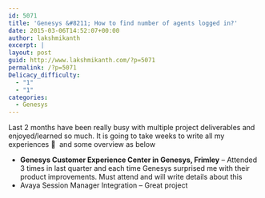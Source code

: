 ```yaml
---
id: 5071
title: 'Genesys &#8211; How to find number of agents logged in?'
date: 2015-03-06T14:52:07+00:00
author: lakshmikanth
excerpt: |
layout: post
guid: http://www.lakshmikanth.com/?p=5071
permalink: /?p=5071
Delicacy_difficulty:
  - "1"
  - "1"
categories:
  - Genesys
---
```

Last 2 months have been really busy with multiple project deliverables and enjoyed/learned so much. It is going to take weeks to write all my experiences 🙂  and some overview as below

  * **Genesys Customer Experience Center in Genesys, Frimley** &#8211; Attended 3 times in last quarter and each time Genesys surprised me with their product improvements. Must attend and will write details about this
  * Avaya Session Manager Integration &#8211; Great project